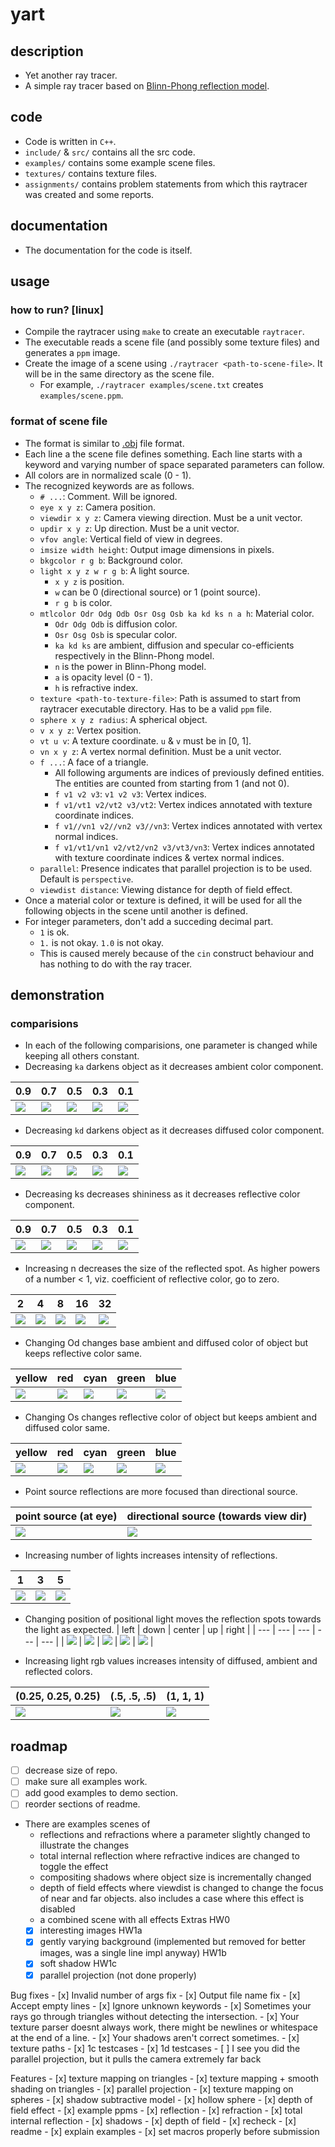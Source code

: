 # yart

## description
- Yet another ray tracer.
- A simple ray tracer based on [Blinn-Phong reflection model](https://en.wikipedia.org/wiki/Blinn%E2%80%93Phong_reflection_model).

## code
- Code is written in `C++`.
- `include/` & `src/` contains all the src code.
- `examples/` contains some example scene files.
- `textures/` contains texture files.
- `assignments/` contains problem statements from which this raytracer was created and some reports.

## documentation
- The documentation for the code is itself.

## usage

### how to run? [linux]
- Compile the raytracer using `make` to create an executable `raytracer`.
- The executable reads a scene file (and possibly some texture files) and generates a `ppm` image.
- Create the image of a scene using `./raytracer <path-to-scene-file>`. It will be in the same directory as the scene file.
    - For example, `./raytracer examples/scene.txt` creates `examples/scene.ppm`.

### format of scene file
- The format is similar to [.obj](https://en.wikipedia.org/wiki/Wavefront_.obj_file) file format.
- Each line a the scene file defines something. Each line starts with a keyword and varying number of space separated parameters can follow.
- All colors are in normalized scale (0 - 1).
- The recognized keywords are as follows.
    - `# ...`: Comment. Will be ignored.
    - `eye x y z`: Camera position.
    - `viewdir x y z`: Camera viewing direction. Must be a unit vector.
    - `updir x y z`: Up direction. Must be a unit vector.
    - `vfov angle`: Vertical field of view in degrees.
    - `imsize width height`: Output image dimensions in pixels.
    - `bkgcolor r g b`: Background color.
    - `light x y z w r g b`: A light source.
        - `x y z` is position.
        - `w` can be 0 (directional source) or 1 (point source).
        - `r g b` is color.
    - `mtlcolor Odr Odg Odb Osr Osg Osb ka kd ks n a h`: Material color.
        - `Odr Odg Odb` is diffusion color.
        - `Osr Osg Osb` is specular color.
        - `ka kd ks` are ambient, diffusion and specular co-efficients respectively in the Blinn-Phong model.
        - `n` is the power in Blinn-Phong model.
        - `a` is opacity level (0 - 1).
        - `h` is refractive index.
    - `texture <path-to-texture-file>`: Path is assumed to start from raytracer executable directory. Has to be a valid `ppm` file.
    - `sphere x y z radius`: A spherical object.
    - `v x y z`: Vertex position.
    - `vt u v`: A texture coordinate. `u` & `v` must be in [0, 1].
    - `vn x y z`: A vertex normal definition. Must be a unit vector.
    - `f ...`: A face of a triangle.
        - All following arguments are indices of previously defined entities. The entities are counted from starting from 1 (and not 0).
        - `f v1 v2 v3`: `v1 v2 v3`: Vertex indices.
        - `f v1/vt1 v2/vt2 v3/vt2`: Vertex indices annotated with texture coordinate indices.
        - `f v1//vn1 v2//vn2 v3//vn3`: Vertex indices annotated with vertex normal indices.
        - `f v1/vt1/vn1 v2/vt2/vn2 v3/vt3/vn3`: Vertex indices annotated with texture coordinate indices & vertex normal indices.
    - `parallel`: Presence indicates that parallel projection is to be used. Default is `perspective`.
    - `viewdist distance`: Viewing distance for depth of field effect.
- Once a material color or texture is defined, it will be used for all the following objects in the scene until another is defined.
- For integer parameters, don't add a succeding decimal part.
    - `1` is ok.
    - `1.` is not okay. `1.0` is not okay.
    - This is caused merely because of the `cin` construct behaviour and has nothing to do with the ray tracer.

## demonstration

### comparisions
- In each of the following comparisions, one parameter is changed while keeping all others constant.
- Decreasing `ka` darkens object as it decreases ambient color component.

| 0.9 | 0.7 | 0.5 | 0.3 | 0.1 |
| --- | --- | --- | --- | --- |
| ![](./github/ka/ka=0.9.jpg) | ![](./github/ka/ka=0.7.jpg) | ![](./github/ka/ka=0.5.jpg) | ![](./github/ka/ka=0.3.jpg) | ![](./github/ka/ka=0.1.jpg) |

- Decreasing `kd` darkens object as it decreases diffused color component.

| 0.9 | 0.7 | 0.5 | 0.3 | 0.1 |
| --- | --- | --- | --- | --- |
| ![](./github/kd/kd=0.9.jpg) | ![](./github/kd/kd=0.7.jpg) | ![](./github/kd/kd=0.5.jpg) | ![](./github/kd/kd=0.3.jpg) | ![](./github/kd/kd=0.1.jpg) |

- Decreasing ks decreases shininess as it decreases reflective color component.

| 0.9 | 0.7 | 0.5 | 0.3 | 0.1 |
| --- | --- | --- | --- | --- |
| ![](./github/ks/ks=0.9.jpg) | ![](./github/ks/ks=0.7.jpg) | ![](./github/ks/ks=0.5.jpg) | ![](./github/ks/ks=0.3.jpg) | ![](./github/ks/ks=0.1.jpg) |

- Increasing n decreases the size of the reflected spot. As higher powers of a number < 1, viz. coefficient of reflective color, go to zero.

| 2 | 4 | 8 | 16 | 32 |
| --- | --- | --- | --- | --- |
| ![](./github/n/n=2.jpg) | ![](./github/n/n=4.jpg) | ![](./github/n/n=8.jpg) | ![](./github/n/n=16.jpg) | ![](./github/n/n=32.jpg) |

- Changing Od changes base ambient and diffused color of object but keeps reflective color same.

| yellow | red | cyan | green | blue |
| --- | --- | --- | --- | --- |
| ![](./github/diffusion_color/110.jpg) | ![](./github/diffusion_color/100.jpg) | ![](./github/diffusion_color/011.jpg) | ![](./github/diffusion_color/010.jpg) | ![](./github/diffusion_color/001.jpg) |

- Changing Os changes reflective color of object but keeps ambient and diffused color same.

| yellow | red | cyan | green | blue |
| --- | --- | --- | --- | --- |
| ![](./github/specular_color/110.jpg) | ![](./github/specular_color/100.jpg) | ![](./github/specular_color/011.jpg) | ![](./github/specular_color/010.jpg) | ![](./github/specular_color/001.jpg) |

- Point source reflections are more focused than directional source.

| point source (at eye) | directional source (towards view dir) |
| --- | --- |
| ![](./github/light_type/type=1.jpg) | ![](./github/light_type/type=0.jpg) |

- Increasing number of lights increases intensity of reflections.

| 1 | 3 | 5 |
| --- | --- | --- |
| ![](./github/light_count/nl=1.jpg) | ![](./github/light_count/nl=3.jpg) | ![](./github/light_count/nl=5.jpg) |

- Changing position of positional light moves the reflection spots towards the light as expected.
| left | down | center | up | right |
| --- | --- | --- | --- | --- |
| ![](./github/light_position/xyz=-305.jpg) | ![](./github/light_position/xyz=0-35.jpg) | ![](./github/light_position/xyz=005.jpg) | ![](./github/light_position/xyz=035.jpg) | ![](./github/light_position/xyz=305.jpg) |

- Increasing light rgb values increases intensity of diffused, ambient and reflected colors.

| (0.25, 0.25, 0.25) | (.5, .5, .5) | (1, 1, 1) |
| --- | --- | --- |
| ![](./github/light_intensity/rgb=0.250.250.25.jpg) | ![](./github/light_intensity/rgb=0.50.50.5.jpg) | ![](./github/light_intensity/rgb=111.jpg) |

## roadmap
- [ ] decrease size of repo.
- [ ] make sure all examples work.
- [ ] add good examples to demo section.
- [ ] reorder sections of readme.
- There are examples scenes of
    - reflections and refractions where a parameter slightly changed to illustrate the changes
    - total internal reflection where refractive indices are changed to toggle the effect
    - compositing shadows where object size is incrementally changed
    - depth of field effects where viewdist is changed to change the focus of near and far objects. also includes a case where this effect is disabled
    - a combined scene with all effects
Extras
    HW0
    - [x] interesting images
    HW1a
    - [x] gently varying background (implemented but removed for better images, was a single line impl anyway)
    HW1b
    - [x] soft shadow
    HW1c
    - [x] parallel projection (not done properly)

Bug fixes
    - [x] Invalid number of args fix
    - [x] Output file name fix
    - [x] Accept empty lines
    - [x] Ignore unknown keywords
    - [x] Sometimes your rays go through triangles without detecting the intersection.
    - [x] Your texture parser doesnt always work, there might be newlines or whitespace at the end of a line.
    - [x] Your shadows aren't correct sometimes.
    - [x] texture paths
    - [x] 1c testcases
    - [x] 1d testcases
    - [ ] I see you did the parallel projection, but it pulls the camera extremely far back

Features
    - [x] texture mapping on triangles
    - [x] texture mapping + smooth shading on triangles
    - [x] parallel projection
    - [x] texture mapping on spheres
    - [x] shadow subtractive model
    - [x] hollow sphere
    - [x] depth of field effect
    - [x] example ppms
        - [x] reflection
        - [x] refraction
        - [x] total internal reflection
        - [x] shadows
        - [x] depth of field
        - [x] recheck
    - [x] readme
        - [x] explain examples
    - [x] set macros properly before submission

